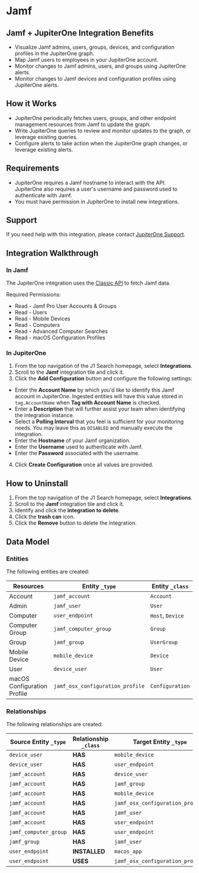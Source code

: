 # Jamf

## Jamf + JupiterOne Integration Benefits

*   Visualize Jamf admins, users, groups, devices, and configuration profiles in
    the JupiterOne graph.
*   Map Jamf users to employees in your JupiterOne account.
*   Monitor changes to Jamf admins, users, and groups using JupiterOne alerts.
*   Monitor changes to Jamf devices and configuration profiles using JupiterOne
    alerts.

## How it Works

*   JupiterOne periodically fetches users, groups, and other endpoint management
    resources from Jamf to update the graph.
*   Write JupiterOne queries to review and monitor updates to the graph, or
    leverage existing queries.
*   Configure alerts to take action when the JupiterOne graph changes, or leverage
    existing alerts.

## Requirements

*   JupiterOne requires a Jamf hostname to interact with the API. JupiterOne also
    requires a user's username and password used to authenticate with Jamf.
*   You must have permission in JupiterOne to install new integrations.

## Support

If you need help with this integration, please contact
[JupiterOne Support](https://support.jupiterone.io).

## Integration Walkthrough

### In Jamf

The JupiterOne integration uses the
[Classic API](https://developer.jamf.com/jamf-pro/docs/getting-started-2) to
fetch Jamf data.

Required Permissions:

*   Read - Jamf Pro User Accounts & Groups
*   Read - Users
*   Read - Mobile Devices
*   Read - Computers
*   Read - Advanced Computer Searches
*   Read - macOS Configuration Profiles

### In JupiterOne

1.  From the top navigation of the J1 Search homepage, select **Integrations**.
2.  Scroll to the **Jamf** integration tile and click it.
3.  Click the **Add Configuration** button and configure the following settings:

*   Enter the **Account Name** by which you'd like to identify this Jamf account
    in JupiterOne. Ingested entities will have this value stored in
    `tag.AccountName` when **Tag with Account Name** is checked.
*   Enter a **Description** that will further assist your team when identifying
    the integration instance.
*   Select a **Polling Interval** that you feel is sufficient for your monitoring
    needs. You may leave this as `DISABLED` and manually execute the integration.
*   Enter the **Hostname** of your Jamf organization.
*   Enter the **Username** used to authenticate with Jamf.
*   Enter the **Password** associated with the username.

4.  Click **Create Configuration** once all values are provided.

## How to Uninstall

1.  From the top navigation of the J1 Search homepage, select **Integrations**.
2.  Scroll to the **Jamf** integration tile and click it.
3.  Identify and click the **integration to delete**.
4.  Click the **trash can** icon.
5.  Click the **Remove** button to delete the integration.

<!-- {J1_DOCUMENTATION_MARKER_START} -->

<!--
********************************************************************************
NOTE: ALL OF THE FOLLOWING DOCUMENTATION IS GENERATED USING THE
"j1-integration document" COMMAND. DO NOT EDIT BY HAND! PLEASE SEE THE DEVELOPER
DOCUMENTATION FOR USAGE INFORMATION:

https://github.com/JupiterOne/sdk/blob/main/docs/integrations/development.md
********************************************************************************
-->

## Data Model

### Entities

The following entities are created:

| Resources                   | Entity `_type`                   | Entity `_class`  |
| --------------------------- | -------------------------------- | ---------------- |
| Account                     | `jamf_account`                   | `Account`        |
| Admin                       | `jamf_user`                      | `User`           |
| Computer                    | `user_endpoint`                  | `Host`, `Device` |
| Computer Group              | `jamf_computer_group`            | `Group`          |
| Group                       | `jamf_group`                     | `UserGroup`      |
| Mobile Device               | `mobile_device`                  | `Device`         |
| User                        | `device_user`                    | `User`           |
| macOS Configuration Profile | `jamf_osx_configuration_profile` | `Configuration`  |

### Relationships

The following relationships are created:

| Source Entity `_type` | Relationship `_class` | Target Entity `_type`            |
| --------------------- | --------------------- | -------------------------------- |
| `device_user`         | **HAS**               | `mobile_device`                  |
| `device_user`         | **HAS**               | `user_endpoint`                  |
| `jamf_account`        | **HAS**               | `device_user`                    |
| `jamf_account`        | **HAS**               | `jamf_group`                     |
| `jamf_account`        | **HAS**               | `mobile_device`                  |
| `jamf_account`        | **HAS**               | `jamf_osx_configuration_profile` |
| `jamf_account`        | **HAS**               | `jamf_user`                      |
| `jamf_account`        | **HAS**               | `user_endpoint`                  |
| `jamf_computer_group` | **HAS**               | `user_endpoint`                  |
| `jamf_group`          | **HAS**               | `jamf_user`                      |
| `user_endpoint`       | **INSTALLED**         | `macos_app`                      |
| `user_endpoint`       | **USES**              | `jamf_osx_configuration_profile` |

<!--
********************************************************************************
END OF GENERATED DOCUMENTATION AFTER BELOW MARKER
********************************************************************************
-->

<!-- {J1_DOCUMENTATION_MARKER_END} -->
 
<!--  jupiterOneDocVersion=2-7-4 -->